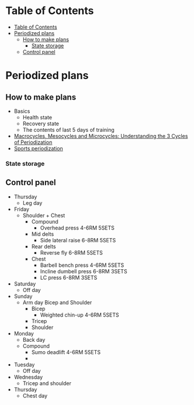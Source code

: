 # Table of Contents
- [Table of Contents](#table-of-contents)
- [Periodized plans](#periodized-plans)
  - [How to make plans](#how-to-make-plans)
    - [State storage](#state-storage)
  - [Control panel](#control-panel)

# Periodized plans
## How to make plans
- Basics
  - Health state
  - Recovery state
  - The contents of last 5 days of training
- [Macrocycles, Mesocycles and Microcycles: Understanding the 3 Cycles of Periodization](https://www.trainingpeaks.com/blog/macrocycles-mesocycles-and-microcycles-understanding-the-3-cycles-of-periodization/#:~:text=A%20mesocycle%20refers%20to%20a,usually%20a%20week%20of%20training.)
- [Sports periodization](https://en.wikipedia.org/wiki/Sports_periodization#:~:text=The%20microcycle%20is%20generally%20up,representing%20a%20year%20or%20two.)
### State storage
## Control panel
- Thursday
  - Leg day
- Friday
  - Shoulder + Chest
    - Compound
      - Overhead press 4-6RM 5SETS
    - Mid delts
      - Side lateral raise 6-8RM 5SETS
    - Rear delts
      - Reverse fly 6-8RM 5SETS
    - Chest
      - Barbell bench press 4-6RM 5SETS
      - Incline dumbell press 6-8RM 3SETS
      - LC press 6-8RM 3SETS
- Saturday
  - Off day
- Sunday
  - Arm day Bicep and Shoulder
    - Bicep
      - Weighted chin-up 4-6RM 5SETS
    - Tricep
    - Shoulder
- Monday
  - Back day
  - Compound
    - Sumo deadlift 4-6RM 5SETS
    - 
- Tuesday
  - Off day
- Wednesday
  - Tricep and shoulder
- Thursday
  - Chest day